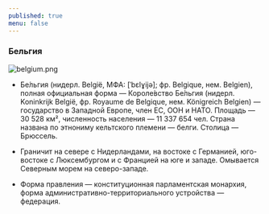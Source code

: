 ```yaml
---
published: true
menu: false
---
```

### Бельгия
![belgium.png]({{site.baseurl}}images/belgium.png)

- Бе́льгия (нидерл. België, МФА: [ˈbɛlɣijə]; фр. Belgique, нем. Belgien), полная официальная форма — Короле́вство Бе́льгия
(нидерл. Koninkrijk België, фр. Royaume de Belgique, нем. Königreich Belgien) — государство в Западной Европе, член ЕС, ООН и НАТО. Площадь — 30 528 км², численность населения — 11 337 654 чел. Страна названа по этнониму кельтского племени — белги. Столица — Брюссель.

- Граничит на севере с Нидерландами, на востоке с Германией, юго-востоке с Люксембургом и с Францией на юге и западе. Омывается Северным морем на северо-западе.

- Форма правления — конституционная парламентская монархия, форма административно-территориального устройства — федерация.
